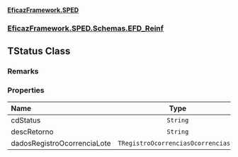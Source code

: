 #### [EficazFramework.SPED](EficazFrameworkSPED.md 'EficazFramework SPED')
### [EficazFramework.SPED.Schemas.EFD_Reinf](EficazFramework.SPED.Schemas.EFD_Reinf.md 'EficazFramework.SPED.Schemas.EFD_Reinf')

## TStatus Class

### Remarks
### Properties

| Name | Type | |
| :--- | :---: | :--- |
| cdStatus | `String` |  |
| descRetorno | `String` |  |
| dadosRegistroOcorrenciaLote | `TRegistroOcorrenciasOcorrencias[]` |  |
